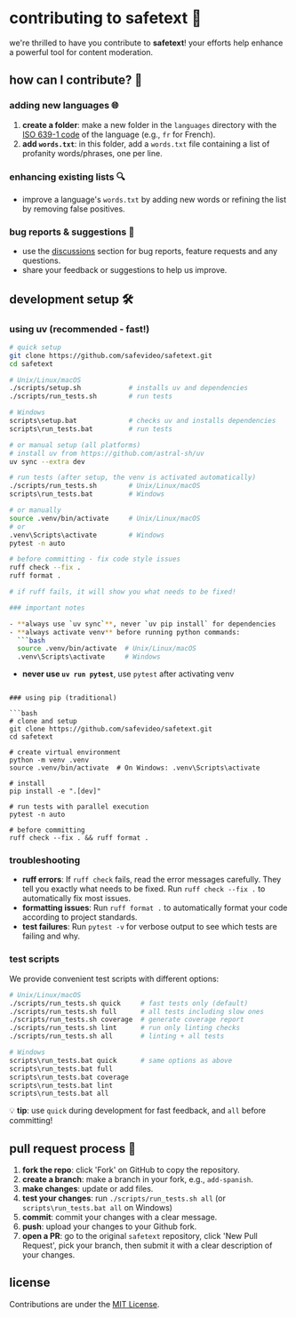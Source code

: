 # contributing to safetext 🚀

we're thrilled to have you contribute to **safetext**! your efforts help enhance a powerful tool for content moderation.

## how can I contribute? 🤝

### adding new languages 🌐

1. **create a folder**: make a new folder in the `languages` directory with the [ISO 639-1 code](https://en.wikipedia.org/wiki/List_of_ISO_639-1_codes#) of the language (e.g., `fr` for French).
1. **add `words.txt`**: in this folder, add a `words.txt` file containing a list of profanity words/phrases, one per line.

### enhancing existing lists 🔍

- improve a language's `words.txt` by adding new words or refining the list by removing false positives.

### bug reports & suggestions 🐛

- use the [discussions](https://github.com/viddexa/safetext/discussions) section for bug reports, feature requests and any questions.
- share your feedback or suggestions to help us improve.

## development setup 🛠️

### using uv (recommended - fast!)

```bash
# quick setup
git clone https://github.com/safevideo/safetext.git
cd safetext

# Unix/Linux/macOS
./scripts/setup.sh            # installs uv and dependencies
./scripts/run_tests.sh        # run tests

# Windows
scripts\setup.bat             # checks uv and installs dependencies  
scripts\run_tests.bat         # run tests

# or manual setup (all platforms)
# install uv from https://github.com/astral-sh/uv
uv sync --extra dev

# run tests (after setup, the venv is activated automatically)
./scripts/run_tests.sh        # Unix/Linux/macOS  
scripts\run_tests.bat         # Windows

# or manually
source .venv/bin/activate     # Unix/Linux/macOS
# or
.venv\Scripts\activate        # Windows
pytest -n auto

# before committing - fix code style issues
ruff check --fix .
ruff format .

# if ruff fails, it will show you what needs to be fixed!

### important notes

- **always use `uv sync`**, never `uv pip install` for dependencies
- **always activate venv** before running python commands:
  ```bash
  source .venv/bin/activate  # Unix/Linux/macOS
  .venv\Scripts\activate     # Windows
  ```
- **never use `uv run pytest`**, use `pytest` after activating venv
```

### using pip (traditional)

```bash
# clone and setup
git clone https://github.com/safevideo/safetext.git
cd safetext

# create virtual environment
python -m venv .venv
source .venv/bin/activate  # On Windows: .venv\Scripts\activate

# install
pip install -e ".[dev]"

# run tests with parallel execution
pytest -n auto

# before committing
ruff check --fix . && ruff format .
```

### troubleshooting

- **ruff errors**: If `ruff check` fails, read the error messages carefully. They tell you exactly what needs to be fixed. Run `ruff check --fix .` to automatically fix most issues.
- **formatting issues**: Run `ruff format .` to automatically format your code according to project standards.
- **test failures**: Run `pytest -v` for verbose output to see which tests are failing and why.

### test scripts

We provide convenient test scripts with different options:

```bash
# Unix/Linux/macOS
./scripts/run_tests.sh quick     # fast tests only (default)
./scripts/run_tests.sh full      # all tests including slow ones
./scripts/run_tests.sh coverage  # generate coverage report
./scripts/run_tests.sh lint      # run only linting checks
./scripts/run_tests.sh all       # linting + all tests

# Windows
scripts\run_tests.bat quick      # same options as above
scripts\run_tests.bat full
scripts\run_tests.bat coverage
scripts\run_tests.bat lint
scripts\run_tests.bat all
```

💡 **tip**: use `quick` during development for fast feedback, and `all` before committing!

## pull request process 📝

1. **fork the repo**: click 'Fork' on GitHub to copy the repository.
1. **create a branch**: make a branch in your fork, e.g., `add-spanish`.
1. **make changes**: update or add files.
1. **test your changes**: run `./scripts/run_tests.sh all` (or `scripts\run_tests.bat all` on Windows)
1. **commit**: commit your changes with a clear message.
1. **push**: upload your changes to your Github fork.
1. **open a PR**: go to the original `safetext` repository, click 'New Pull Request', pick your branch, then submit it with a clear description of your changes.

## license

Contributions are under the [MIT License](LICENSE).